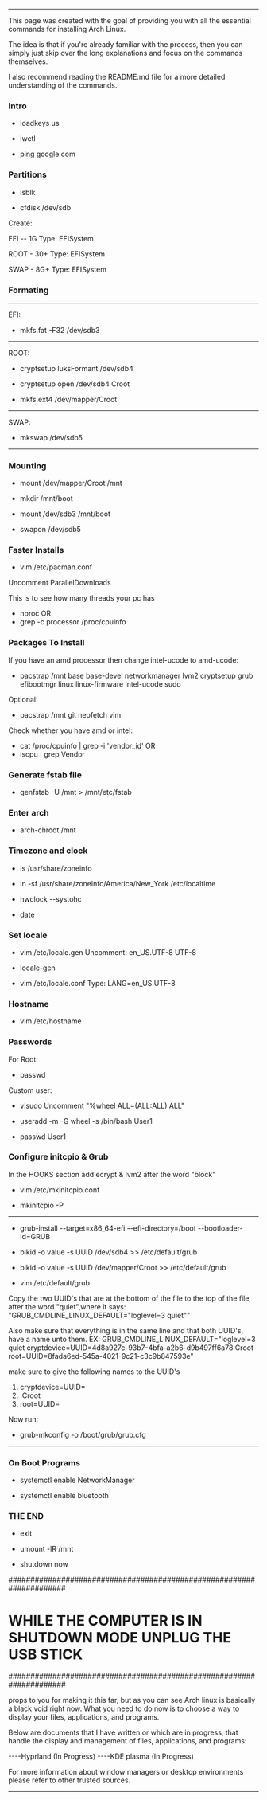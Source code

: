 __________________________________________________________________________________________________________
This page was created 
with the goal of 
providing you with all the 
essential commands for installing Arch Linux.

The idea is that if you're 
already familiar with the process, 
then you can simply just skip over 
the long explanations and focus on the commands themselves.

I also recommend reading the README.md file 
for a more detailed understanding of the commands.

### Intro

- loadkeys us

- iwctl

- ping google.com

### Partitions

- lsblk

- cfdisk /dev/sdb

Create:

EFI -- 1G  Type: EFISystem 

ROOT - 30+ Type: EFISystem 

SWAP - 8G+ Type: EFISystem 
### Formating
---------------------------------
EFI: 
- mkfs.fat -F32 /dev/sdb3
----------------------------------
ROOT: 
- cryptsetup luksFormant /dev/sdb4

- cryptsetup open /dev/sdb4 Croot

- mkfs.ext4 /dev/mapper/Croot
----------------------------------
SWAP: 
- mkswap /dev/sdb5    
---------------------------------
### Mounting

- mount /dev/mapper/Croot /mnt

- mkdir /mnt/boot

- mount /dev/sdb3 /mnt/boot

- swapon /dev/sdb5

### Faster Installs

- vim /etc/pacman.conf

Uncomment ParallelDownloads

This is to see how many threads your pc has
- nproc
OR
- grep -c processor /proc/cpuinfo

### Packages To Install

If you have an amd processor then change intel-ucode to amd-ucode:
- pacstrap /mnt base base-devel networkmanager lvm2 cryptsetup grub efibootmgr linux linux-firmware intel-ucode sudo
  
Optional:
- pacstrap /mnt git neofetch vim 

Check whether you have amd or intel: 
- cat /proc/cpuinfo | grep -i 'vendor_id'
OR
- lscpu | grep Vendor


### Generate fstab file

- genfstab -U /mnt > /mnt/etc/fstab

### Enter arch

- arch-chroot /mnt

### Timezone and clock

- ls /usr/share/zoneinfo

- ln -sf /usr/share/zoneinfo/America/New_York /etc/localtime

- hwclock --systohc

- date

### Set locale

- vim /etc/locale.gen
Uncomment: 
en_US.UTF-8 UTF-8

- locale-gen

- vim /etc/locale.conf
Type: 
LANG=en_US.UTF-8

### Hostname 

- vim /etc/hostname

### Passwords 

For Root: 
- passwd

Custom user: 
- visudo 
Uncomment "%wheel ALL=(ALL:ALL) ALL"

- useradd -m -G wheel -s /bin/bash User1

- passwd User1

### Configure initcpio & Grub

In the HOOKS section add ecrypt & lvm2 after the word "block"
- vim /etc/mkinitcpio.conf

- mkinitcpio -P 
-----------------------------------------------------------------------------
- grub-install --target=x86_64-efi --efi-directory=/boot --bootloader-id=GRUB

- blkid -o value -s UUID /dev/sdb4 >> /etc/default/grub

- blkid -o value -s UUID /dev/mapper/Croot >> /etc/default/grub

- vim /etc/default/grub

Copy the two UUID's that are at the bottom of the file to the top of the file, 
after the word "quiet",where it says: 
"GRUB_CMDLINE_LINUX_DEFAULT="loglevel=3 quiet""

Also make sure that everything is in the same line and that both UUID's,
have a name unto them. 
EX: 
GRUB_CMDLINE_LINUX_DEFAULT="loglevel=3 quiet cryptdevice=UUID=4d8a927c-93b7-4bfa-a2b6-d9b497ff6a78:Croot root=UUID=8fada6ed-545a-4021-9c21-c3c9b847593e"

make sure to give the following names to the UUID's
1. cryptdevice=UUID=
2. :Croot
3. root=UUID=

Now run: 
- grub-mkconfig -o /boot/grub/grub.cfg
-----------------------------------------------------------------------------

### On Boot Programs

- systemctl enable NetworkManager

- systemctl enable bluetooth

### THE END

- exit

- umount -lR /mnt

- shutdown now

#####################################################################
#    WHILE THE COMPUTER IS IN SHUTDOWN MODE UNPLUG THE USB STICK    #
#####################################################################

props to you for making it this far, but as you can see Arch linux is basically a black void right now. 
What you need to do now is to choose a way to display your files, applications, and programs.

Below are documents that I have written or which are in progress, 
that handle the display and management of files, applications, and programs:

----Hyprland (In Progress)
----KDE plasma (In Progress)

For more information about window managers or desktop environments please refer to other trusted sources.
__________________________________________________________________________________________________________
